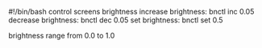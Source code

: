 #!/bin/bash
control screens brightness
increase brightness:  bnctl inc 0.05
decrease brightness:  bnctl dec 0.05
set brightness:       bnctl set 0.5

brightness range from 0.0 to 1.0
